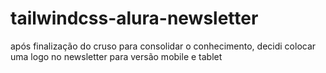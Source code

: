 # tailwindcss-alura-newsletter


após finalização do cruso para consolidar o conhecimento, decidi colocar uma logo no newsletter para versão mobile e tablet

